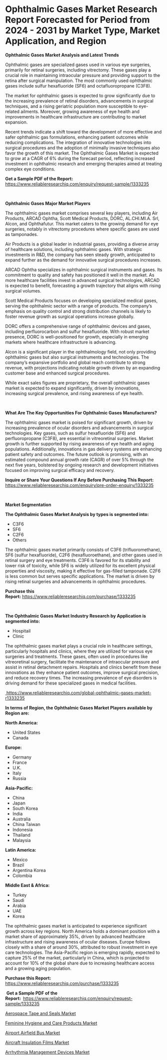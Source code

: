 <p><h1>Ophthalmic Gases Market Research Report Forecasted for Period from 2024 -  2031 by Market Type, Market Application, and Region</h1></p><p><strong>Ophthalmic Gases Market Analysis and Latest Trends</strong></p>
<p><p>Ophthalmic gases are specialized gases used in various eye surgeries, primarily for retinal surgeries, including vitrectomy. These gases play a crucial role in maintaining intraocular pressure and providing support to the retina after surgical manipulation. The most commonly used ophthalmic gases include sulfur hexafluoride (SF6) and octafluoropropane (C3F8). </p><p>The market for ophthalmic gases is expected to grow significantly due to the increasing prevalence of retinal disorders, advancements in surgical techniques, and a rising geriatric population more susceptible to eye-related ailments. Moreover, growing awareness of eye health and improvements in healthcare infrastructure are contributing to market expansion. </p><p>Recent trends indicate a shift toward the development of more effective and safer ophthalmic gas formulations, enhancing patient outcomes while reducing complications. The integration of innovative technologies into surgical procedures and the adoption of minimally invasive techniques also favor the growth of this market. The Ophthalmic Gases Market is expected to grow at a CAGR of 6% during the forecast period, reflecting increased investment in ophthalmic research and emerging therapies aimed at treating complex eye conditions.</p></p>
<p><strong>Get a Sample PDF of the Report:&nbsp;</strong> <a href="https://www.reliableresearchiq.com/enquiry/request-sample/1333235?utm_campaign=904&utm_medium=2&utm_source=Github&utm_content=ia&utm_term=12102024&utm_id=ophthalmic-gases">https://www.reliableresearchiq.com/enquiry/request-sample/1333235</a></p>
<p>&nbsp;</p>
<p><strong>Ophthalmic Gases Major Market Players</strong></p>
<p><p>The ophthalmic gases market comprises several key players, including Air Products, ARCAD Ophtha, Scott Medical Products, DORC, AL.CHI.MI.A. Srl, Alcon, and Ophthafutur. This market caters to the growing demand for eye surgeries, notably in vitrectomy procedures where specific gases are used as tamponades.</p><p>Air Products is a global leader in industrial gases, providing a diverse array of healthcare solutions, including ophthalmic gases. With strategic investments in R&D, the company has seen steady growth, anticipated to expand further as the demand for innovative surgical procedures increases.</p><p>ARCAD Ophtha specializes in ophthalmic surgical instruments and gases. Its commitment to quality and safety has positioned it well in the market. As more healthcare facilities invest in advanced surgical technologies, ARCAD is expected to benefit, forecasting a growth trajectory that aligns with rising surgical volumes.</p><p>Scott Medical Products focuses on developing specialized medical gases, serving the ophthalmic sector with a range of products. The company’s emphasis on quality control and strong distribution channels is likely to foster revenue growth as surgical operations increase globally.</p><p>DORC offers a comprehensive range of ophthalmic devices and gases, including perfluorocarbon and sulfur hexafluoride. With robust market presence, DORC is well-positioned for growth, especially in emerging markets where healthcare infrastructure is advancing.</p><p>Alcon is a significant player in the ophthalmology field, not only providing ophthalmic gases but also surgical instruments and technologies. The company’s expansive portfolio and global reach contribute to strong revenue, with projections indicating notable growth driven by an expanding customer base and enhanced surgical procedures.</p><p>While exact sales figures are proprietary, the overall ophthalmic gases market is expected to expand significantly, driven by innovations, increasing surgical prevalence, and rising awareness of eye health.</p></p>
<p>&nbsp;</p>
<p><strong>What Are The Key Opportunities For Ophthalmic Gases Manufacturers?</strong></p>
<p><p>The ophthalmic gases market is poised for significant growth, driven by increasing prevalence of ocular disorders and advancements in surgical technologies. Key gases, such as sulfur hexafluoride (SF6) and perfluoropropane (C3F8), are essential in vitreoretinal surgeries. Market growth is further supported by rising awareness of eye health and aging populations. Additionally, innovations in gas delivery systems are enhancing patient safety and outcomes. The future outlook is promising, with an estimated compound annual growth rate (CAGR) of over 5% through the next five years, bolstered by ongoing research and development initiatives focused on improving surgical efficacy and recovery.</p></p>
<p><strong>Inquire or Share Your Questions If Any Before Purchasing This Report:</strong> <a href="https://www.reliableresearchiq.com/enquiry/pre-order-enquiry/1333235?utm_campaign=904&utm_medium=2&utm_source=Github&utm_content=ia&utm_term=12102024&utm_id=ophthalmic-gases">https://www.reliableresearchiq.com/enquiry/pre-order-enquiry/1333235</a></p>
<p>&nbsp;</p>
<p><strong>Market Segmentation</strong></p>
<p><strong>The Ophthalmic Gases Market Analysis by types is segmented into:</strong></p>
<p><ul><li>C3F6</li><li>SF6</li><li>C2F6</li><li>Others</li></ul></p>
<p><p>The ophthalmic gases market primarily consists of C3F6 (trifluoromethane), SF6 (sulfur hexafluoride), C2F6 (hexafluoroethane), and other gases used in retinal surgery and eye treatments. C3F6 is favored for its stability and lower risk of toxicity, while SF6 is widely utilized for its excellent physical properties and viscosity, making it effective for gas-filled tamponade. C2F6 is less common but serves specific applications. The market is driven by rising retinal surgeries and advancements in ophthalmic procedures.</p></p>
<p><strong>Purchase this Report:&nbsp;</strong><a href="https://www.reliableresearchiq.com/purchase/1333235?utm_campaign=904&utm_medium=2&utm_source=Github&utm_content=ia&utm_term=12102024&utm_id=ophthalmic-gases">https://www.reliableresearchiq.com/purchase/1333235</a></p>
<p>&nbsp;</p>
<p><strong>The Ophthalmic Gases Market Industry Research by Application is segmented into:</strong></p>
<p><ul><li>Hospitail</li><li>Clinic</li></ul></p>
<p><p>The ophthalmic gases market plays a crucial role in healthcare settings, particularly hospitals and clinics, where they are utilized for various eye surgeries and treatments. These gases, often used in procedures like vitreoretinal surgery, facilitate the maintenance of intraocular pressure and assist in retinal detachment repairs. Hospitals and clinics benefit from these innovations as they enhance patient outcomes, improve surgical precision, and reduce recovery times. The increasing prevalence of eye disorders is driving demand for these specialized gases in medical facilities.</p></p>
<p><a href="https://www.reliableresearchiq.com/global-ophthalmic-gases-market-r1333235?utm_campaign=904&utm_medium=2&utm_source=Github&utm_content=ia&utm_term=12102024&utm_id=ophthalmic-gases">&nbsp;https://www.reliableresearchiq.com/global-ophthalmic-gases-market-r1333235</a></p>
<p><strong>In terms of Region, the Ophthalmic Gases Market Players available by Region are:</strong></p>
<p>
    <p> <strong> North America: </strong>
        <ul>
            <li>United States</li>
            <li>Canada</li>
        </ul>
        </p> 
    <p> <strong> Europe: </strong>
        <ul>
            <li>Germany</li>
            <li>France</li>
            <li>U.K.</li>
            <li>Italy</li>
            <li>Russia</li>
        </ul>
        </p> 
    <p> <strong> Asia-Pacific: </strong>
        <ul>
            <li>China</li>
            <li>Japan</li>
            <li>South Korea</li>
            <li>India</li>
            <li>Australia</li>
            <li>China Taiwan</li>
            <li>Indonesia</li>
            <li>Thailand</li>
            <li>Malaysia</li>
        </ul>
        </p> 
    <p> <strong> Latin America: </strong>
        <ul>
            <li>Mexico</li>
            <li>Brazil</li>
            <li>Argentina Korea</li>
            <li>Colombia</li>
        </ul>
        </p> 
    <p> <strong> Middle East & Africa: </strong>
        <ul>
            <li>Turkey</li>
            <li>Saudi</li>
            <li>Arabia</li>
            <li>UAE</li>
            <li>Korea</li>
        </ul>
    </p>
    </p>
<p><p>The ophthalmic gases market is anticipated to experience significant growth across key regions. North America holds a dominant position with a market share of approximately 35%, driven by advanced healthcare infrastructure and rising awareness of ocular diseases. Europe follows closely with a share of around 30%, attributed to robust investment in eye care technologies. The Asia-Pacific region is emerging rapidly, expected to capture 25% of the market, particularly in China, which is projected to account for 10% of the global share due to increasing healthcare access and a growing aging population.</p></p>
<p><strong>Purchase this Report: </strong><a href="https://www.reliableresearchiq.com/purchase/1333235?utm_campaign=904&utm_medium=2&utm_source=Github&utm_content=ia&utm_term=12102024&utm_id=ophthalmic-gases">https://www.reliableresearchiq.com/purchase/1333235</a></p>
<p>&nbsp;<strong>Get a Sample PDF of the Report:&nbsp;&nbsp;</strong><a href="https://www.reliableresearchiq.com/enquiry/request-sample/1333235?utm_campaign=904&utm_medium=2&utm_source=Github&utm_content=ia&utm_term=12102024&utm_id=ophthalmic-gases">https://www.reliableresearchiq.com/enquiry/request-sample/1333235</a></p>
<p><strong></strong></p>
<p><p><a href="https://www.linkedin.com/pulse/exploring-aerospace-tape-seals-market-strategic-insights-growth-6crec?utm_campaign=904&utm_medium=2&utm_source=Github&utm_content=ia&utm_term=12102024&utm_id=ophthalmic-gases">Aerospace Tape and Seals Market</a></p><p><a href="https://www.linkedin.com/pulse/feminine-hygiene-care-products-market-size-segmentation-trends-k0p0e?utm_campaign=904&utm_medium=2&utm_source=Github&utm_content=ia&utm_term=12102024&utm_id=ophthalmic-gases">Feminine Hygiene and Care Products Market</a></p><p><a href="https://github.com/jettietearpr3c/Market-Research-Report-List-1/blob/main/airport-airfield-bus-market.md?utm_campaign=904&utm_medium=2&utm_source=Github&utm_content=ia&utm_term=12102024&utm_id=ophthalmic-gases">Airport Airfield Bus Market</a></p><p><a href="https://www.linkedin.com/pulse/insights-aircraft-insulation-films-industry-market-financial-gg3vc?utm_campaign=904&utm_medium=2&utm_source=Github&utm_content=ia&utm_term=12102024&utm_id=ophthalmic-gases">Aircraft Insulation Films Market</a></p><p><a href="https://github.com/sogusofer/Market-Research-Report-List-1/blob/main/arrhythmia-management-devices-market.md?utm_campaign=904&utm_medium=2&utm_source=Github&utm_content=ia&utm_term=12102024&utm_id=ophthalmic-gases">Arrhythmia Management Devices Market</a></p></p>